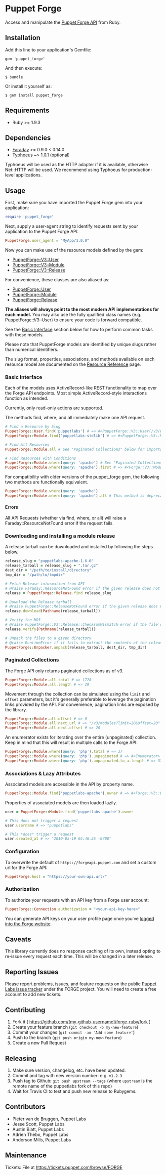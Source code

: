 # Puppet Forge

Access and manipulate the [Puppet Forge API](https://forgeapi.puppet.com)
from Ruby.

## Installation

Add this line to your application's Gemfile:

    gem 'puppet_forge'

And then execute:

    $ bundle

Or install it yourself as:

    $ gem install puppet_forge

## Requirements

* Ruby >= 1.9.3

## Dependencies

* [Faraday]() >= 0.9.0 < 0.14.0
* [Typhoeus](https://github.com/typhoeus/typhoeus) ~> 1.0.1 (optional)

Typhoeus will be used as the HTTP adapter if it is available, otherwise
Net::HTTP will be used. We recommend using Typhoeus for production-level
applications.

## Usage

First, make sure you have imported the Puppet Forge gem into your application:

```ruby
require 'puppet_forge'
```

Next, supply a user-agent string to identify requests sent by your application
to the Puppet Forge API:

```ruby
PuppetForge.user_agent = "MyApp/1.0.0"
```

Now you can make use of the resource models defined by the gem:

* [PuppetForge::V3::User][user_ref]
* [PuppetForge::V3::Module][module_ref]
* [PuppetForge::V3::Release][release_ref]

For convenience, these classes are also aliased as:

* [PuppetForge::User][user_ref]
* [PuppetForge::Module][module_ref]
* [PuppetForge::Release][release_ref]

[user_ref]: https://github.com/puppetlabs/forge-ruby/wiki/Resource-Reference#puppetforgeuser
[module_ref]: https://github.com/puppetlabs/forge-ruby/wiki/Resource-Reference#puppetforgemodule
[release_ref]: https://github.com/puppetlabs/forge-ruby/wiki/Resource-Reference#puppetforgerelease

__The aliases will always point to the most modern API implementations for each
model.__ You may also use the fully qualified class names
(e.g. PuppetForge::V3::User) to ensure your code is forward compatible.

See the [Basic Interface](#basic-interface) section below for how to perform
common tasks with these models.

Please note that PuppetForge models are identified by unique slugs rather
than numerical identifiers.

The slug format, properties, associations, and methods available on each
resource model are documented on the [Resource Reference][resource_ref] page.

[resource_ref]: https://github.com/puppetlabs/forge-ruby/wiki/Resource-Reference

### Basic Interface

Each of the models uses ActiveRecord-like REST functionality to map over the Forge API endpoints.
Most simple ActiveRecord-style interactions function as intended.

Currently, only read-only actions are supported.

The methods find, where, and all immediately make one API request.

```ruby
# Find a Resource by Slug
PuppetForge::User.find('puppetlabs') # => #<PuppetForge::V3::User(/v3/users/puppetlabs)>
PuppetForge::Module.find('puppetlabs-stdlib') # => #<PuppetForge::V3::Module(/v3/modules/puppetlabs-stdlib)>

# Find All Resources
PuppetForge::Module.all # See "Paginated Collections" below for important info about enumerating resource sets.

# Find Resources with Conditions
PuppetForge::Module.where(query: 'apache') # See "Paginated Collections" below for important info about enumerating resource sets.
PuppetForge::Module.where(query: 'apache').first # => #<Forge::V3::Module(/v3/modules/puppetlabs-apache)>
```

For compatibility with older versions of the puppet\_forge gem, the following two methods are functionally equivalent.

```ruby
PuppetForge::Module.where(query: 'apache')
PuppetForge::Module.where(query: 'apache').all # This method is deprecated and not recommended
```

#### Errors

All API Requests (whether via find, where, or all) will raise a Faraday::ResourceNotFound error if the request fails.


### Downloading and installing a module release

A release tarball can be downloaded and installed by following the steps below.

```ruby
release_slug = "puppetlabs-apache-1.6.0"
release_tarball = release_slug + ".tar.gz"
dest_dir = "/path/to/install/directory"
tmp_dir = "/path/to/tmpdir"

# Fetch Release information from API
# @raise Faraday::ResourceNotFound error if the given release does not exist
release = PuppetForge::Release.find release_slug

# Download the Release tarball
# @raise PuppetForge::ReleaseNotFound error if the given release does not exist
release.download(Pathname(release_tarball))

# Verify the MD5
# @raise PuppetForge::V3::Release::ChecksumMismatch error if the file's md5 does not match the API information
release.verify(Pathname(release_tarball))

# Unpack the files to a given directory
# @raise RuntimeError if it fails to extract the contents of the release tarball
PuppetForge::Unpacker.unpack(release_tarball, dest_dir, tmp_dir)
```


### Paginated Collections

The Forge API only returns paginated collections as of v3.

```ruby
PuppetForge::Module.all.total # => 1728
PuppetForge::Module.all.length # => 20
```

Movement through the collection can be simulated using the `limit` and `offset`
parameters, but it's generally preferable to leverage the pagination links
provided by the API. For convenience, pagination links are exposed by the
library.

```ruby
PuppetForge::Module.all.offset # => 0
PuppetForge::Module.all.next_url # => "/v3/modules?limit=20&offset=20"
PuppetForge::Module.all.next.offset # => 20
```

An enumerator exists for iterating over the entire (unpaginated) collection.
Keep in mind that this will result in multiple calls to the Forge API.

```ruby
PuppetForge::Module.where(query: 'php').total # => 37
PuppetForge::Module.where(query: 'php').unpaginated # => #<Enumerator>
PuppetForge::Module.where(query: 'php').unpaginated.to_a.length # => 37
```

### Associations & Lazy Attributes

Associated models are accessible in the API by property name.

```ruby
PuppetForge::Module.find('puppetlabs-apache').owner # => #<Forge::V3::User(/v3/users/puppetlabs)>
```

Properties of associated models are then loaded lazily.

```ruby
user = PuppetForge::Module.find('puppetlabs-apache').owner

# This does not trigger a request
user.username # => "puppetlabs"

# This *does* trigger a request
user.created_at # => "2010-05-19 05:46:26 -0700"
```

### Configuration

To overwrite the default of `https://forgeapi.puppet.com` and set a custom url for the Forge API:

```ruby
PuppetForge.host = "https://your-own-api.url/"
```

### Authorization

To authorize your requests with an API key from a Forge user account:

```ruby
PuppetForge::Connection.authorization = "<your-api-key-here>"
```

You can generate API keys on your user profile page once you've [logged into the Forge website](https://forge.puppet.com/login).

## Caveats

This library currently does no response caching of its own, instead opting to
re-issue every request each time. This will be changed in a later release.

## Reporting Issues

Please report problems, issues, and feature requests on the public
[Puppet Labs issue tracker][issues] under the FORGE project. You will need
to create a free account to add new tickets.

[issues]: https://tickets.puppetlabs.com/browse/FORGE

## Contributing

1. Fork it ( https://github.com/[my-github-username]/forge-ruby/fork )
2. Create your feature branch (`git checkout -b my-new-feature`)
3. Commit your changes (`git commit -am 'Add some feature'`)
4. Push to the branch (`git push origin my-new-feature`)
5. Create a new Pull Request

## Releasing

1. Make sure version, changelog, etc. have been updated.
1. Commit and tag with new version number: e.g. `v1.2.3`
1. Push tag to Github: `git push upstream --tags` (where `upstream` is the remote name of the puppetlabs fork of this repo)
1. Wait for Travis CI to test and push new release to Rubygems.

## Contributors

* Pieter van de Bruggen, Puppet Labs
* Jesse Scott, Puppet Labs
* Austin Blatt, Puppet Labs
* Adrien Thebo, Puppet Labs
* Anderson Mills, Puppet Labs

## Maintenance

Tickets: File at https://tickets.puppet.com/browse/FORGE

